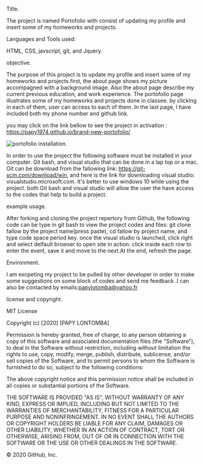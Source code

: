 Title.

The project is named Portofolio with consist of updating my profile and insert some of my homeworks and projects.

Languages and Tools used:

HTML, CSS, javscript, git, and Jquery.



objective.

The purpose of this project is to update my profile and insert some of my homeworks and projects.first, the about page shows my picture accompagned with a background image. Also the about page describe my current previous education, and work experience. The portofolio page illustrates some of my homeworks and projects done in classee. by clicking in each of them, user can access to each of them. In  the last page, I have included both my phone number and github link. 

you may click on the link bellow to see the project in activation : https://papy1974.github.io/brand-new-portofolio/

![portofolio](https://user-images.githubusercontent.com/58053159/84222585-f41ba680-aaa5-11ea-8991-3120c9287500.png)
installation.

In order to use the project the following software must be installed in your computer. Git bash, and visual studio that can be done in a lap top or a mac. Git can be download from the fallowing link: https://git-scm.com/download/win, and here is the link for downloading visual studio: visualstudio.microsoft.com. It's better to use windows 10 while using the project. both Git bash and visual studio will allow the user the have access to the codes that help to build a project.

example usage.

After forking and cloning the project repertory from Github, the following code can be type in git bash to view the project codes and files: git clone fallow by the project name(press paste), cd fallow by project name, and type code space period key. once the visual studio is launched, click right and select delfault browser to open site in action. click inside each row to enter the event, save it and move to the next.At the end, refresh the page.

Environment.

I am excpeting my project to be pulled by other developer in order to make some suggestions on some block of codes and send me feedback .I can also be contacted by emails:papylotomba@yahoo.fr

license and copyright.

MIT License

Copyright (c) [2020] [PAPY LONTOMBA]

Permission is hereby granted, free of charge, to any person obtaining a copy of this software and associated documentation files (the "Software"), to deal in the Software without restriction, including without limitation the rights to use, copy, modify, merge, publish, distribute, sublicense, and/or sell copies of the Software, and to permit persons to whom the Software is furnished to do so, subject to the following conditions:

The above copyright notice and this permission notice shall be included in all copies or substantial portions of the Software.

THE SOFTWARE IS PROVIDED "AS IS", WITHOUT WARRANTY OF ANY KIND, EXPRESS OR IMPLIED, INCLUDING BUT NOT LIMITED TO THE WARRANTIES OF MERCHANTABILITY, FITNESS FOR A PARTICULAR PURPOSE AND NONINFRINGEMENT. IN NO EVENT SHALL THE AUTHORS OR COPYRIGHT HOLDERS BE LIABLE FOR ANY CLAIM, DAMAGES OR OTHER LIABILITY, WHETHER IN AN ACTION OF CONTRACT, TORT OR OTHERWISE, ARISING FROM, OUT OF OR IN CONNECTION WITH THE SOFTWARE OR THE USE OR OTHER DEALINGS IN THE SOFTWARE.

© 2020 GitHub, Inc.
